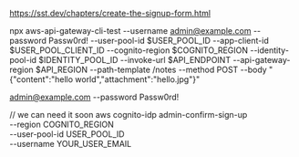 https://sst.dev/chapters/create-the-signup-form.html

npx aws-api-gateway-cli-test --username admin@example.com --password Passw0rd! --user-pool-id $USER_POOL_ID --app-client-id $USER_POOL_CLIENT_ID --cognito-region $COGNITO_REGION --identity-pool-id $IDENTITY_POOL_ID --invoke-url $API_ENDPOINT --api-gateway-region $API_REGION --path-template /notes --method POST --body "{\"content\":\"hello world\",\"attachment\":\"hello.jpg\"}"

admin@example.com --password Passw0rd!

// we can need it soon
aws cognito-idp admin-confirm-sign-up \
   --region COGNITO_REGION \
   --user-pool-id USER_POOL_ID \
   --username YOUR_USER_EMAIL
